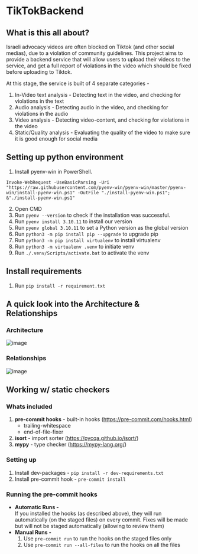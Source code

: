 # TikTokBackend

## What is this all about?
Israeli advocacy videos are often blocked on Tiktok (and other social medias), due to a violation of community
guidelines. This project aims to provide a backend service that will allow users to upload their videos to the
service, and get a full report of violations in the video which should be fixed before uploading to Tiktok.

At this stage, the service is built of 4 separate categories -
1. In-Video text analysis - Detecting text in the video, and checking for violations in the text
2. Audio analysis - Detecting audio in the video, and checking for violations in the audio
3. Video analysis - Detecting video-content, and checking for violations in the video
4. Static/Quality analysis - Evaluating the quality of the video to make sure it is good enough for social media

## Setting up python environment
1. Install pyenv-win in PowerShell.

```pwsh
Invoke-WebRequest -UseBasicParsing -Uri "https://raw.githubusercontent.com/pyenv-win/pyenv-win/master/pyenv-win/install-pyenv-win.ps1" -OutFile "./install-pyenv-win.ps1"; &"./install-pyenv-win.ps1"
```

2. Open CMD
3. Run `pyenv --version` to check if the installation was successful.
4. Run `pyenv install 3.10.11` to install our version
5. Run `pyenv global 3.10.11` to set a Python version as the global version
6. Run `python3 -m pip install pip --upgrade` to upgrade pip
7. Run `python3 -m pip install virtualenv` to install virtualenv
8. Run `python3 -m virtualenv .venv` to initiate venv
9. Run `./.venv/Scripts/activate.bat` to activate the venv


## Install requirements
1. Run `pip install -r requirement.txt`

## A quick look into the Architecture & Relationships

### Architecture
![image](https://github.com/tovatovatova/TikTokBackend/assets/6629650/6ceb8f72-3176-431c-975b-031f785ebd83)

### Relationships
![image](https://github.com/tovatovatova/TikTokBackend/assets/6629650/3e4a06ff-1b46-40fe-b682-82bbb31a3714)

## Working w/ static checkers

### Whats included
1. **pre-commit hooks** - built-in hooks (https://pre-commit.com/hooks.html)
   * trailing-whitespace
   * end-of-file-fixer
2. **isort** - import sorter (https://pycqa.github.io/isort/)
3. **mypy** - type checker (https://mypy-lang.org/)

### Setting up
1. Install dev-packages - `pip install -r dev-requirements.txt`
2. Install pre-commit hook - `pre-commit install`

### Running the pre-commit hooks
* **Automatic Runs -**<br />
If you installed the hooks (as described above), they will run automatically (on the staged files)
on every commit. Fixes will be made but will not be staged automatically (allowing to review them)
* **Manual Runs -**<br />
  1. Use `pre-commit run` to run the hooks on the staged files only
  2. Use `pre-commit run --all-files` to run the hooks on all the files
